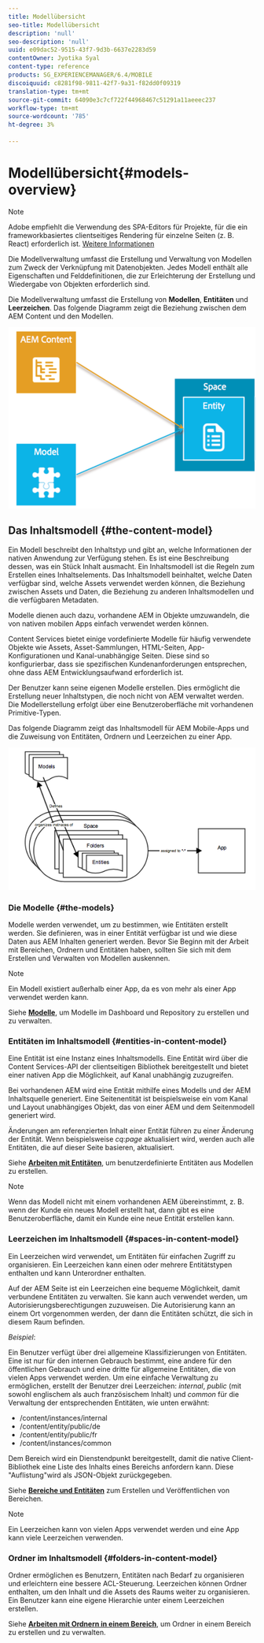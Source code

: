 ```yaml
---
title: Modellübersicht
seo-title: Modellübersicht
description: 'null'
seo-description: 'null'
uuid: e09dac52-9515-43f7-9d3b-6637e2283d59
contentOwner: Jyotika Syal
content-type: reference
products: SG_EXPERIENCEMANAGER/6.4/MOBILE
discoiquuid: c8281f98-9811-42f7-9a31-f82dd0f09319
translation-type: tm+mt
source-git-commit: 64090e3c7cf722f44968467c51291a11aeeec237
workflow-type: tm+mt
source-wordcount: '785'
ht-degree: 3%

---
```



# Modellübersicht{#models-overview}

>[!NOTE]
>
>Adobe empfiehlt die Verwendung des SPA-Editors für Projekte, für die ein frameworkbasiertes clientseitiges Rendering für einzelne Seiten (z. B. React) erforderlich ist. [Weitere Informationen](/help/sites-developing/spa-overview.md)

Die Modellverwaltung umfasst die Erstellung und Verwaltung von Modellen zum Zweck der Verknüpfung mit Datenobjekten. Jedes Modell enthält alle Eigenschaften und Felddefinitionen, die zur Erleichterung der Erstellung und Wiedergabe von Objekten erforderlich sind.

Die Modellverwaltung umfasst die Erstellung von **Modellen**, **Entitäten** und **Leerzeichen**. Das folgende Diagramm zeigt die Beziehung zwischen dem AEM Content und den Modellen.

![chlimage_1-81](assets/chlimage_1-81.png)

## Das Inhaltsmodell {#the-content-model}

Ein Modell beschreibt den Inhaltstyp und gibt an, welche Informationen der nativen Anwendung zur Verfügung stehen. Es ist eine Beschreibung dessen, was ein Stück Inhalt ausmacht. Ein Inhaltsmodell ist die Regeln zum Erstellen eines Inhaltselements. Das Inhaltsmodell beinhaltet, welche Daten verfügbar sind, welche Assets verwendet werden können, die Beziehung zwischen Assets und Daten, die Beziehung zu anderen Inhaltsmodellen und die verfügbaren Metadaten.

Modelle dienen auch dazu, vorhandene AEM in Objekte umzuwandeln, die von nativen mobilen Apps einfach verwendet werden können.

Content Services bietet einige vordefinierte Modelle für häufig verwendete Objekte wie Assets, Asset-Sammlungen, HTML-Seiten, App-Konfigurationen und Kanal-unabhängige Seiten. Diese sind so konfigurierbar, dass sie spezifischen Kundenanforderungen entsprechen, ohne dass AEM Entwicklungsaufwand erforderlich ist.

Der Benutzer kann seine eigenen Modelle erstellen. Dies ermöglicht die Erstellung neuer Inhaltstypen, die noch nicht von AEM verwaltet werden. Die Modellerstellung erfolgt über eine Benutzeroberfläche mit vorhandenen Primitive-Typen.

Das folgende Diagramm zeigt das Inhaltsmodell für AEM Mobile-Apps und die Zuweisung von Entitäten, Ordnern und Leerzeichen zu einer App.

![chlimage_1-82](assets/chlimage_1-82.png)

### Die Modelle {#the-models}

Modelle werden verwendet, um zu bestimmen, wie Entitäten erstellt werden. Sie definieren, was in einer Entität verfügbar ist und wie diese Daten aus AEM Inhalten generiert werden. Bevor Sie Beginn mit der Arbeit mit Bereichen, Ordnern und Entitäten haben, sollten Sie sich mit dem Erstellen und Verwalten von Modellen auskennen.

>[!NOTE]
>
>Ein Modell existiert außerhalb einer App, da es von mehr als einer App verwendet werden kann.


Siehe **[Modelle](/help/mobile/administer-mobile-apps.md)**, um Modelle im Dashboard und Repository zu erstellen und zu verwalten.

### Entitäten im Inhaltsmodell {#entities-in-content-model}

Eine Entität ist eine Instanz eines Inhaltsmodells. Eine Entität wird über die Content Services-API der clientseitigen Bibliothek bereitgestellt und bietet einer nativen App die Möglichkeit, auf Kanal unabhängig zuzugreifen.

Bei vorhandenen AEM wird eine Entität mithilfe eines Modells und der AEM Inhaltsquelle generiert. Eine Seitenentität ist beispielsweise ein vom Kanal und Layout unabhängiges Objekt, das von einer AEM und dem Seitenmodell generiert wird.

Änderungen am referenzierten Inhalt einer Entität führen zu einer Änderung der Entität. Wenn beispielsweise *cq:page* aktualisiert wird, werden auch alle Entitäten, die auf dieser Seite basieren, aktualisiert.

Siehe **[Arbeiten mit Entitäten](/help/mobile/spaces-and-entities.md)**, um benutzerdefinierte Entitäten aus Modellen zu erstellen.

>[!NOTE]
>
>Wenn das Modell nicht mit einem vorhandenen AEM übereinstimmt, z. B. wenn der Kunde ein neues Modell erstellt hat, dann gibt es eine Benutzeroberfläche, damit ein Kunde eine neue Entität erstellen kann.


### Leerzeichen im Inhaltsmodell {#spaces-in-content-model}

Ein Leerzeichen wird verwendet, um Entitäten für einfachen Zugriff zu organisieren. Ein Leerzeichen kann einen oder mehrere Entitätstypen enthalten und kann Unterordner enthalten.

Auf der AEM Seite ist ein Leerzeichen eine bequeme Möglichkeit, damit verbundene Entitäten zu verwalten. Sie kann auch verwendet werden, um Autorisierungsberechtigungen zuzuweisen. Die Autorisierung kann an einem Ort vorgenommen werden, der dann die Entitäten schützt, die sich in diesem Raum befinden.

*Beispiel*:

Ein Benutzer verfügt über drei allgemeine Klassifizierungen von Entitäten. Eine ist nur für den internen Gebrauch bestimmt, eine andere für den öffentlichen Gebrauch und eine dritte für allgemeine Entitäten, die von vielen Apps verwendet werden. Um eine einfache Verwaltung zu ermöglichen, erstellt der Benutzer drei Leerzeichen: *internal*, *public* (mit sowohl englischem als auch französischem Inhalt) und *common* für die Verwaltung der entsprechenden Entitäten, wie unten erwähnt:

* /content/instances/internal
* /content/entity/public/de
* /content/entity/public/fr
* /content/instances/common

Dem Bereich wird ein Dienstendpunkt bereitgestellt, damit die native Client-Bibliothek eine Liste des Inhalts eines Bereichs anfordern kann. Diese &quot;Auflistung&quot;wird als JSON-Objekt zurückgegeben.

Siehe **[Bereiche und Entitäten](/help/mobile/spaces-and-entities.md)** zum Erstellen und Veröffentlichen von Bereichen.

>[!NOTE]
>
>Ein Leerzeichen kann von vielen Apps verwendet werden und eine App kann viele Leerzeichen verwenden.

### Ordner im Inhaltsmodell {#folders-in-content-model}

Ordner ermöglichen es Benutzern, Entitäten nach Bedarf zu organisieren und erleichtern eine bessere ACL-Steuerung. Leerzeichen können Ordner enthalten, um den Inhalt und die Assets des Raums weiter zu organisieren. Ein Benutzer kann eine eigene Hierarchie unter einem Leerzeichen erstellen.

Siehe **[Arbeiten mit Ordnern in einem Bereich](/help/mobile/spaces-and-entities.md)**, um Ordner in einem Bereich zu erstellen und zu verwalten.

